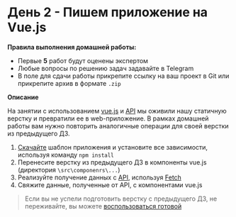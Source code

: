 # День 2 - Пишем приложение на Vue.js

**Правила выполнения домашней работы:**

- Первые **5** работ будут оценены экспертом 
- Любые вопросы по решению задач задавайте в Telegram
- В поле для сдачи работы прикрепите ссылку на ваш проект в Git или прикрепите архив в формате `.zip`

**Описание**

На занятии с использованием [vue.js](https://vuejs.org/) и [API](https://netology-api-marvel.herokuapp.com/characters) 
мы оживили нашу статичную верстку и превратили ее в web-приложение. 
В рамках домашней работы вам нужно повторить аналогичные операции для своей верстки из предыдущего ДЗ. 

1. [Скачайте](https://downgit.github.io/#/home?url=https:%2F%2Fgithub.com%2Fnetology-code%2FJSFREE-homeworks%2Ftree%2Fmain%2Fday-2%2Fstarting-template) шаблон приложения и установите все зависимости, используя команду `npm install`
1. Перенесите верстку из предыдущего ДЗ в компоненты vue.js (директория `\src\componenrs\...`)
1. Реализуйте получение данных с [API](https://netology-api-marvel.herokuapp.com/characters), используя [Fetch](https://learn.javascript.ru/fetch)
1. Свяжите данные, полученные от API, с компонентами vue.js 

> Если вы не успели подготовить верстку с предыдущего ДЗ, не переживайте, вы можете 
[воспользоваться готовой](html-template) 



